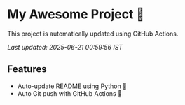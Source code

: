 # My Awesome Project 🚀

This project is automatically updated using GitHub Actions.

_Last updated: 2025-06-21 00:59:56 IST_

## Features
- Auto-update README using Python 🐍
- Auto Git push with GitHub Actions 🤖
